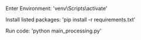Enter Environment: 'venv\Scripts\activate'

Install listed packages: 'pip install -r requirements.txt'

Run code: 'python main_processing.py'

